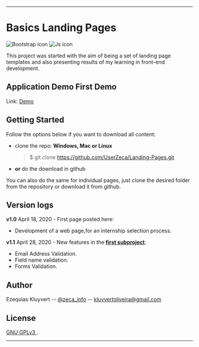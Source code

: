 
---

# Basics Landing Pages
![Bootstrap icon](https://img.shields.io/badge/framework-bootstrap-blueviolet)
![Js icon](https://img.shields.io/badge/JS-Javascript-yellow)

This project was started with the aim of being a set of landing page templates and also presenting results of my learning in front-end development.

## Application Demo First Demo

Link: [Demo](https://userzeca.github.io/Landing-Pages/LANDING_PAGES/Project%20One/)


## Getting Started

 Follow the options below if you want to download all content:

* clone the repo: 
    **Windows, Mac or Linux**
    > $ git clone https://github.com/UserZeca/Landing-Pages.git


* **or** do the download in github

You can also do the same for individual pages, just clone the desired folder from the repository or download it from github.

## Version logs


**v1.0** April 18, 2020 - First page posted here:
* Development of a web page,for an internship selection process.

**v1.1** April 28, 2020 - New features in the **[first subproject](https://github.com/UserZeca/Landing-Pages/tree/master/LANDING_PAGES/Project%20One)**:
* Email Address Validation.
* Field name validation.
* Forms Validation.

## Author



Ezequias Kluyvert -- <a href="https://www.instagram.com/zeca_info/" rel="instagram">@zeca_info</a> -- kluyvertoliveira@gmail.com


## License



<a rel="license" href="https://choosealicense.com/licenses/gpl-3.0/">GNU GPLv3 </a>.


---

